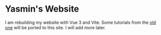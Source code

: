 # Yasmin's Website

I am rebuilding my website with Vue 3 and Vite. Some tutorials from the [old one](https://github.com/yasminzy/website) will be ported to this site. I will add more later.
